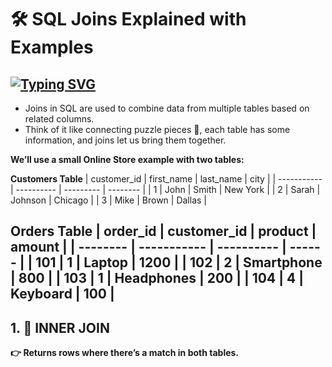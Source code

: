 # 🛠️ SQL Joins Explained with Examples

[![Typing SVG](https://readme-typing-svg.herokuapp.com?size=24&color=FF5733&lines=SQL+Joins+%F0%9F%9A%80;INNER+JOIN;LEFT+JOIN;RIGHT+JOIN;FULL+JOIN;CROSS+JOIN;SELF+JOIN)](https://git.io/typing-svg)
---
- Joins in SQL are used to combine data from multiple tables based on related columns.
- Think of it like connecting puzzle pieces 🧩, each table has some information, and joins let us bring them together.

**We’ll use a small Online Store example with two tables:**

**Customers Table**
| customer_id | first_name | last_name | city     |
| ----------- | ---------- | --------- | -------- |
| 1           | John       | Smith     | New York |
| 2           | Sarah      | Johnson   | Chicago  |
| 3           | Mike       | Brown     | Dallas   |

**Orders Table**
| order_id | customer_id | product    | amount |
| -------- | ----------- | ---------- | ------ |
| 101      | 1           | Laptop     | 1200   |
| 102      | 2           | Smartphone | 800    |
| 103      | 1           | Headphones | 200    |
| 104      | 4           | Keyboard   | 100    |
---
## 1. 🔗 INNER JOIN

**👉 Returns rows where there’s a match in both tables.**
